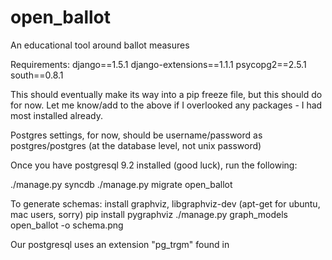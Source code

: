 open_ballot
===========

An educational tool around ballot measures

Requirements:
django==1.5.1
django-extensions==1.1.1
psycopg2==2.5.1
south==0.8.1

This should eventually make its way into a pip freeze file, but this should do for now.  Let me know/add to the above if I overlooked any packages - I had most installed already.

Postgres settings, for now, should be username/password as postgres/postgres (at the database level, not unix password)

Once you have postgresql 9.2 installed (good luck), run the following:

./manage.py syncdb
./manage.py migrate open_ballot

To generate schemas:
	install graphviz, libgraphviz-dev (apt-get for ubuntu, mac users, sorry)
	pip install pygraphviz
	./manage.py graph_models open_ballot -o schema.png

Our postgresql uses an extension "pg_trgm" found in 